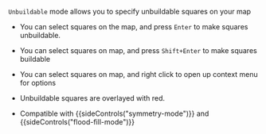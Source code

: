 `Unbuildable` mode allows you to specify unbuildable squares on your map

- You can select squares on the map, and press `Enter` to make squares unbuildable.

- You can select squares on map, and press `Shift+Enter` to make squares buildable

- You can select squares on map, and right click to open up context menu for options

- Unbuildable squares are overlayed with red.

- Compatible with {{sideControls("symmetry-mode")}} and {{sideControls("flood-fill-mode")}}